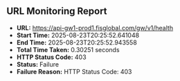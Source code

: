 ## URL Monitoring Report

- **URL:** https://api-gw1-prod1.fisglobal.com/gw/v1/health
- **Start Time:** 2025-08-23T20:25:52.641048
- **End Time:** 2025-08-23T20:25:52.943558
- **Total Time Taken:** 0.30251 seconds
- **HTTP Status Code:** 403
- **Status:** Failure
- **Failure Reason:** HTTP Status Code: 403
